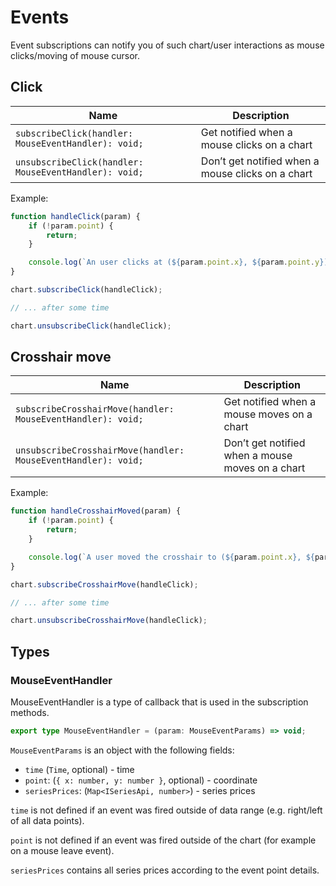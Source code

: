 # Events

Event subscriptions can notify you of such chart/user interactions as mouse clicks/moving of mouse cursor.

## Click

|Name|Description|
|-|-|
|`subscribeClick(handler: MouseEventHandler): void;`|Get notified when a mouse clicks on a chart|
|`unsubscribeClick(handler: MouseEventHandler): void;`|Don’t get notified when a mouse clicks on a chart|

Example:

```javascript
function handleClick(param) {
    if (!param.point) {
        return;
    }

    console.log(`An user clicks at (${param.point.x}, ${param.point.y}) point, the time is ${param.time}`);
}

chart.subscribeClick(handleClick);

// ... after some time

chart.unsubscribeClick(handleClick);
```

## Crosshair move

|Name|Description|
|-|-|
|`subscribeCrosshairMove(handler: MouseEventHandler): void;`|Get notified when a mouse moves on a chart|
|`unsubscribeCrosshairMove(handler: MouseEventHandler): void;`|Don’t get notified when a mouse moves on a chart|

Example:

```javascript
function handleCrosshairMoved(param) {
    if (!param.point) {
        return;
    }

    console.log(`A user moved the crosshair to (${param.point.x}, ${param.point.y}) point, the time is ${param.time}`);
}

chart.subscribeCrosshairMove(handleClick);

// ... after some time

chart.unsubscribeCrosshairMove(handleClick);
```

## Types

### MouseEventHandler

MouseEventHandler is a type of callback that is used in the subscription methods.

```typescript
export type MouseEventHandler = (param: MouseEventParams) => void;
```

`MouseEventParams` is an object with the following fields:

- `time` (`Time`, optional) - time
- `point`: (`{ x: number, y: number }`, optional) - coordinate
- `seriesPrices`: (`Map<ISeriesApi, number>`) - series prices

`time` is not defined if an event was fired outside of data range (e.g. right/left of all data points).

`point` is not defined if an event was fired outside of the chart (for example on a mouse leave event).

`seriesPrices` contains all series prices according to the event point details.
